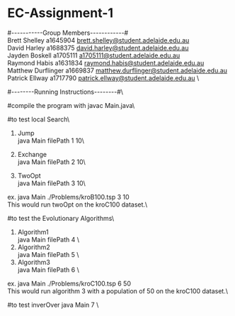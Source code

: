 # EC-Assignment-1

#-----------Group Members------------#\
Brett Shelley a1645904 brett.shelley@student.adelaide.edu.au \
David Harley         a1688375  david.harley@student.adelaide.edu.au\
Jayden Boskell       a1705111  a1705111@student.adelaide.edu.au \
Raymond Habis        a1631834  raymond.habis@student.adelaide.edu.au \
Matthew Durflinger   a1669837  matthew.durflinger@student.adelaide.edu.au \
Patrick Ellway       a1717790  patrick.ellway@student.adelaide.edu.au \

#--------Running Instructions--------#\

#compile the program with javac Main.java\

#to test local Search\

1. Jump\
    java Main filePath 1 10\

2. Exchange\
    java Main filePath 2 10\

3. TwoOpt\
    java Main filePath 3 10\

ex. java Main ./Problems/kroB100.tsp 3 10\
This would run twoOpt on the kroC100 dataset.\

#to test the Evolutionary Algorithms\

1. Algorithm1\
    java Main filePath 4 <populationSize>\
2. Algorithm2\
    java Main filePath 5 <populationSize>\
3. Algorithm3\
    java Main filePath 6 <populationSize>\

ex. java Main ./Problems/kroC100.tsp 6 50\
This would run algorithm 3 with a population of 50 on the kroC100 dataset.\

#to test inverOver
    java Main <filePath> 7 <populationSize>\


